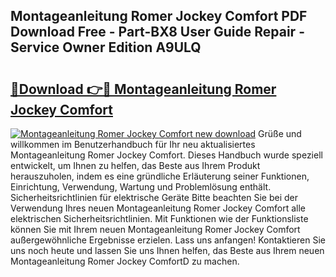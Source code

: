 ## Montageanleitung Romer Jockey Comfort PDF Download Free - Part-BX8 User Guide Repair - Service Owner Edition A9ULQ

# <h2><a href="http://df8y0q.blite.top/?on=Montageanleitung+Romer+Jockey+Comfort">🔗Download 👉🔴 Montageanleitung Romer Jockey Comfort</a></h2>

[![Montageanleitung Romer Jockey Comfort new download](https://i.imgur.com/lujVjoI.png)](http://df8y0q.blite.top/?on=Montageanleitung+Romer+Jockey+Comfort)
Grüße und willkommen im Benutzerhandbuch für Ihr neu aktualisiertes Montageanleitung Romer Jockey Comfort. Dieses Handbuch wurde speziell entwickelt, um Ihnen zu helfen, das Beste aus Ihrem Produkt herauszuholen, indem es eine gründliche Erläuterung seiner Funktionen, Einrichtung, Verwendung, Wartung und Problemlösung enthält. Sicherheitsrichtlinien für elektrische Geräte Bitte beachten Sie bei der Verwendung Ihres neuen Montageanleitung Romer Jockey Comfort alle elektrischen Sicherheitsrichtlinien. Mit Funktionen wie der Funktionsliste können Sie mit Ihrem neuen Montageanleitung Romer Jockey Comfort außergewöhnliche Ergebnisse erzielen. Lass uns anfangen! Kontaktieren Sie uns noch heute und lassen Sie uns Ihnen helfen, das Beste aus Ihrem neuen Montageanleitung Romer Jockey ComfortD zu machen.
